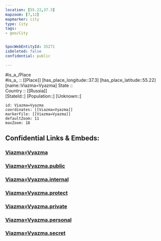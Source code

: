 ```yaml
---
location: [55.22,37.3] 
mapzoom: [7,12] 
mapmarker: city 
type: City
tags:
- geo/City


SpocWebEntityId: 35271
isDeleted: false
confidential: public

---
```

#is_a_/Place  
#is_a_ :: [[Place]] 
[has_place_longitude::37.3] 
[has_place_latitude::55.22] 
[name::Viazma=Vyazma] 
State ::  
Country :: [[Russia]]  
[StateId::] 
[Population::] 
[Unknown::] 


```leaflet
id: Viazma=Vyazma
coordinates: [[Viazma=Vyazma]] 
markerFile: [[Viazma=Vyazma]] 
defaultZoom: 11 
maxZoom: 18
```


## Confidential Links & Embeds: 

### [Viazma=Vyazma](/_Standards/Earth/Continent/Europe/Europe~East/Russia/Russia~Central/Moscow_Oblast/City/Viazma=Vyazma.md) 

### [Viazma=Vyazma.public](/_public/Earth/Continent/Europe/Europe~East/Russia/Russia~Central/Moscow_Oblast/City/Viazma=Vyazma.public.md) 

### [Viazma=Vyazma.internal](/_internal/Earth/Continent/Europe/Europe~East/Russia/Russia~Central/Moscow_Oblast/City/Viazma=Vyazma.internal.md) 

### [Viazma=Vyazma.protect](/_protect/Earth/Continent/Europe/Europe~East/Russia/Russia~Central/Moscow_Oblast/City/Viazma=Vyazma.protect.md) 

### [Viazma=Vyazma.private](/_private/Earth/Continent/Europe/Europe~East/Russia/Russia~Central/Moscow_Oblast/City/Viazma=Vyazma.private.md) 

### [Viazma=Vyazma.personal](/_personal/Earth/Continent/Europe/Europe~East/Russia/Russia~Central/Moscow_Oblast/City/Viazma=Vyazma.personal.md) 

### [Viazma=Vyazma.secret](/_secret/Earth/Continent/Europe/Europe~East/Russia/Russia~Central/Moscow_Oblast/City/Viazma=Vyazma.secret.md)

